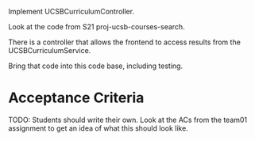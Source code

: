 Implement UCSBCurriculumController.

Look at the code from S21 proj-ucsb-courses-search.

There is a controller that allows the frontend to access results from
the UCSBCurriculumService.

Bring that code into this code base, including testing.

# Acceptance Criteria

TODO: Students should write their own. Look at the ACs from the team01 assignment to get an idea of what this should look like.
